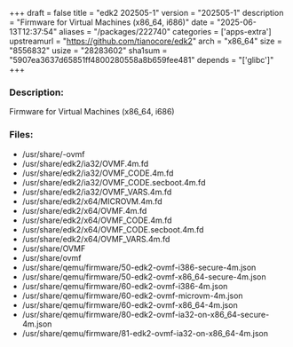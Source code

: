 +++
draft = false
title = "edk2 202505-1"
version = "202505-1"
description = "Firmware for Virtual Machines (x86_64, i686)"
date = "2025-06-13T12:37:54"
aliases = "/packages/222740"
categories = ['apps-extra']
upstreamurl = "https://github.com/tianocore/edk2"
arch = "x86_64"
size = "8556832"
usize = "28283602"
sha1sum = "5907ea3637d65851ff4800280558a8b659fee481"
depends = "['glibc']"
+++
### Description: 
Firmware for Virtual Machines (x86_64, i686)

### Files: 
* /usr/share/-ovmf
* /usr/share/edk2/ia32/OVMF.4m.fd
* /usr/share/edk2/ia32/OVMF_CODE.4m.fd
* /usr/share/edk2/ia32/OVMF_CODE.secboot.4m.fd
* /usr/share/edk2/ia32/OVMF_VARS.4m.fd
* /usr/share/edk2/x64/MICROVM.4m.fd
* /usr/share/edk2/x64/OVMF.4m.fd
* /usr/share/edk2/x64/OVMF_CODE.4m.fd
* /usr/share/edk2/x64/OVMF_CODE.secboot.4m.fd
* /usr/share/edk2/x64/OVMF_VARS.4m.fd
* /usr/share/OVMF
* /usr/share/ovmf
* /usr/share/qemu/firmware/50-edk2-ovmf-i386-secure-4m.json
* /usr/share/qemu/firmware/50-edk2-ovmf-x86_64-secure-4m.json
* /usr/share/qemu/firmware/60-edk2-ovmf-i386-4m.json
* /usr/share/qemu/firmware/60-edk2-ovmf-microvm-4m.json
* /usr/share/qemu/firmware/60-edk2-ovmf-x86_64-4m.json
* /usr/share/qemu/firmware/80-edk2-ovmf-ia32-on-x86_64-secure-4m.json
* /usr/share/qemu/firmware/81-edk2-ovmf-ia32-on-x86_64-4m.json
